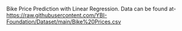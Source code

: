 Bike Price Prediction with Linear Regression.
Data can be found at-https://raw.githubusercontent.com/YBI-Foundation/Dataset/main/Bike%20Prices.csv
